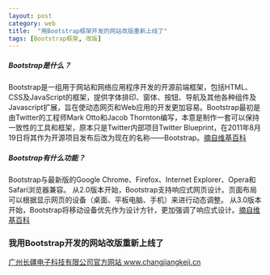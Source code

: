 ```yaml
---
layout: post
category: web
title:  "用Bootstrap框架开发的网站改版重新上线了"
tags: [Bootstrap框架, 改版]
---
```


##### Bootstrap是什么？
Bootstrap是一组用于网站和网络应用程序开发的开源前端框架，包括HTML、CSS及JavaScript的框架，提供字体排印、窗体、按钮、导航及其他各种组件及Javascript扩展，旨在使动态网页和Web应用的开发更加容易。Bootstrap最初是由Twitter的工程师Mark Otto和Jacob Thornton编写，本意是制作一套可以保持一致性的工具和框架，原本只是Twitter内部项目Twitter Blueprint，在2011年8月19日将其作为开源项目发布后改为现在的名称——Bootstrap。[摘自维基百科](https://zh.wikipedia.org/wiki/Bootstrap)

##### Bootstrap有什么功能？
Bootstrap与最新版的Google Chrome、Firefox、Internet Explorer、Opera和Safari浏览器兼容。
从2.0版本开始，Bootstrap支持响应式网页设计。页面布局可以根据显示网页的设备（桌面、平板电脑、手机）来进行动态调整。
从3.0版本开始，Bootstrap将移动设备优先作为设计方针，更加强调了响应式设计。[摘自维基百科](https://zh.wikipedia.org/wiki/Bootstrap)

### 我用Bootstrap开发的网站改版重新上线了
[广州长疆电子科技有限公司官方网站 www.changjiangkeji.cn ](http://www.changjiangkeji.cn/)